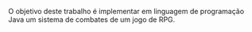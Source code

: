 O objetivo deste trabalho é implementar em linguagem de programação Java um sistema de combates de um jogo de RPG.
